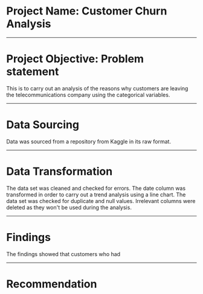 # Project Name: Customer Churn Analysis


---
# Project Objective: Problem statement
This is to carry out an analysis of the reasons why customers are leaving the telecommunications company using the categorical variables.


---
# Data Sourcing
Data was sourced from a repository from Kaggle in its raw format. 

---
# Data Transformation
The data set was cleaned and checked for errors. The date column was transformed in order to carry out a trend analysis using a line chart. The data set was checked for duplicate and null values. Irrelevant columns were deleted as they won't be used during the analysis.

---
# Findings
The findings showed that customers who had 


---
# Recommendation
